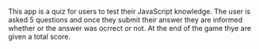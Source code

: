 This app is a quiz for users to test their JavaScript knowledge. The user is asked 5 questions and once they submit their answer they are informed whether or the answer was ocrrect or not. At the end of the game thye are given a total score.